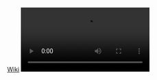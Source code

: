 [Wiki](https://github.com/TG635-alt126xA/ExtendedMaster113/wiki/)
![Test](http://em.21dtv.com/songs/60163684.mkv)
